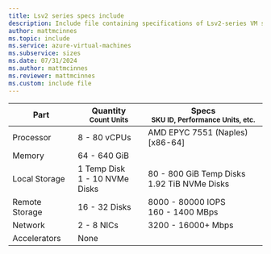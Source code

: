 ```yaml
---
title: Lsv2 series specs include
description: Include file containing specifications of Lsv2-series VM sizes.
author: mattmcinnes
ms.topic: include
ms.service: azure-virtual-machines
ms.subservice: sizes
ms.date: 07/31/2024
ms.author: mattmcinnes
ms.reviewer: mattmcinnes
ms.custom: include file
---
```

| Part | Quantity <br><sup>Count Units | Specs <br><sup>SKU ID, Performance Units, etc.  |
|---|---|---|
| Processor      | 8 - 80 vCPUs       | AMD EPYC 7551 (Naples) [x86-64]                               |
| Memory         | 64 - 640 GiB          |                                  |
| Local Storage  | 1 Temp Disk <br> 1 - 10 NVMe Disks          | 80 - 800 GiB Temp Disks <br> 1.92 TiB NVMe Disks                |
| Remote Storage | 16 - 32 Disks    | 8000 - 80000 IOPS <br>160 - 1400 MBps   |
| Network        | 2 - 8 NICs          | 3200 - 16000+ Mbps                          |
| Accelerators   | None              |                                   |
